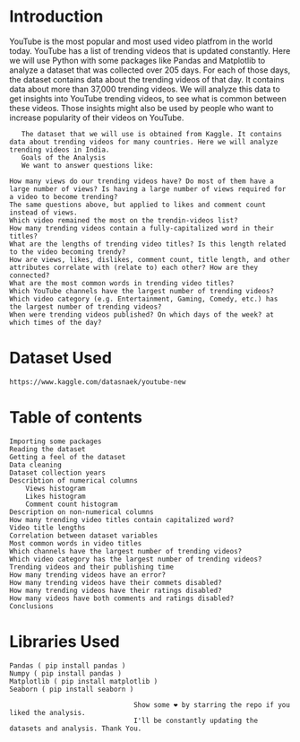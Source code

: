 # Introduction

YouTube is the most popular and most used video platfrom in the world today. YouTube has a list of trending videos that is updated constantly. Here we will use Python with some packages like Pandas and Matplotlib to analyze a dataset that was collected over 205 days. For each of those days, the dataset contains data about the trending videos of that day. It contains data about more than 37,000 trending videos. We will analyze this data to get insights into YouTube trending videos, to see what is common between these videos. Those insights might also be used by people who want to increase popularity of their videos on YouTube.

       The dataset that we will use is obtained from Kaggle. It contains data about trending videos for many countries. Here we will analyze trending videos in India.
       Goals of the Analysis
       We want to answer questions like:

    How many views do our trending videos have? Do most of them have a large number of views? Is having a large number of views required for a video to become trending?
    The same questions above, but applied to likes and comment count instead of views.
    Which video remained the most on the trendin-videos list?
    How many trending videos contain a fully-capitalized word in their titles?
    What are the lengths of trending video titles? Is this length related to the video becoming trendy?
    How are views, likes, dislikes, comment count, title length, and other attributes correlate with (relate to) each other? How are they connected?
    What are the most common words in trending video titles?
    Which YouTube channels have the largest number of trending videos?
    Which video category (e.g. Entertainment, Gaming, Comedy, etc.) has the largest number of trending videos?
    When were trending videos published? On which days of the week? at which times of the day?
    
# Dataset Used

    https://www.kaggle.com/datasnaek/youtube-new

# Table of contents

    Importing some packages
    Reading the dataset
    Getting a feel of the dataset
    Data cleaning
    Dataset collection years
    Describtion of numerical columns
        Views histogram
        Likes histogram
        Comment count histogram
    Description on non-numerical columns
    How many trending video titles contain capitalized word?
    Video title lengths
    Correlation between dataset variables
    Most common words in video titles
    Which channels have the largest number of trending videos?
    Which video category has the largest number of trending videos?
    Trending videos and their publishing time
    How many trending videos have an error?
    How many trending videos have their commets disabled?
    How many trending videos have their ratings disabled?
    How many videos have both comments and ratings disabled?
    Conclusions


# Libraries Used

    Pandas ( pip install pandas )
    Numpy ( pip install pandas )
    Matplotlib ( pip install matplotlib )
    Seaborn ( pip install seaborn )

                                   Show some ❤ by starring the repo if you liked the analysis.
                                   I'll be constantly updating the datasets and analysis. Thank You. 
